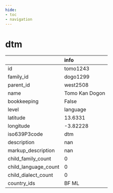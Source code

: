 ```yaml
---
hide:
- toc
- navigation
---
```

# dtm
|                      | info           |
|:---------------------|:---------------|
| id                   | tomo1243       |
| family_id            | dogo1299       |
| parent_id            | west2508       |
| name                 | Tomo Kan Dogon |
| bookkeeping          | False          |
| level                | language       |
| latitude             | 13.6331        |
| longitude            | -3.82228       |
| iso639P3code         | dtm            |
| description          | nan            |
| markup_description   | nan            |
| child_family_count   | 0              |
| child_language_count | 0              |
| child_dialect_count  | 0              |
| country_ids          | BF ML          |